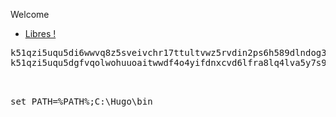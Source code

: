 
Welcome
<ul>  
  <li><a href="ipns://k51qzi5uqu5dgfvqolwohuuoaitwwdf4o4yifdnxcvd6lfra8lq4lva5y7s99s">Libres !</a></li>
</ul>

<pre>
k51qzi5uqu5di6wwvq8z5sveivchr17ttultvwz5rvdin2ps6h589dlndog3xb self
k51qzi5uqu5dgfvqolwohuuoaitwwdf4o4yifdnxcvd6lfra8lq4lva5y7s99s libres
       </pre>               

<pre>

set PATH=%PATH%;C:\Hugo\bin
</pre>

